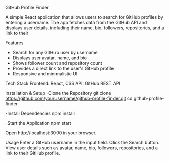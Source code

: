 GitHub Profile Finder

A simple React application that allows users to search for GitHub profiles by entering a username. The app fetches data from the GitHub API and displays user details, including their name, bio, followers, repositories, and a link to their 

Features
- Search for any GitHub user by username
- Displays user avatar, name, and bio
- Shows follower count and repository count
- Provides a direct link to the user's GitHub profile
- Responsive and minimalistic UI

Tech Stack
Frontend: React, CSS
API: GitHub REST API

Installation & Setup
-Clone the Repository
            git clone https://github.com/yourusername/github-profile-finder.git
            cd github-profile-finder

-Install Dependencies
           npm install

-Start the Application
           npm start

Open http://localhost:3000 in your browser.


Usage
Enter a GitHub username in the input field.
Click the Search button.
View user details such as avatar, name, bio, followers, repositories, and a link to their GitHub profile.
